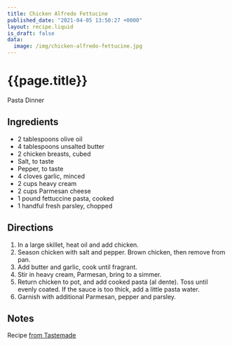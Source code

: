 ```yaml
---
title: Chicken Alfredo Fettucine
published_date: "2021-04-05 13:50:27 +0000"
layout: recipe.liquid
is_draft: false
data:
  image: /img/chicken-alfredo-fettucine.jpg
---
```

# {{page.title}}

Pasta Dinner

## Ingredients

- 2 tablespoons olive oil
- 4 tablespoons unsalted butter
- 2 chicken breasts, cubed
- Salt, to taste
- Pepper, to taste
- 4 cloves garlic, minced
- 2 cups heavy cream
- 2 cups Parmesan cheese
- 1 pound fettuccine pasta, cooked
- 1 handful fresh parsley, chopped

## Directions

1. In a large skillet, heat oil and add chicken.
2. Season chicken with salt and pepper. Brown chicken, then remove from pan.
3. Add butter and garlic, cook until fragrant.
4. Stir in heavy cream, Parmesan, bring to a simmer.
5. Return chicken to pot, and add cooked pasta (al dente). Toss until evenly coated. If the sauce is too thick, add a little pasta water.
6. Garnish with additional Parmesan, pepper and parsley.

## Notes

Recipe [from Tastemade](https://www.tastemade.com/videos/affordable-pasta-dinners#chicken-alfredo-fettuccine)